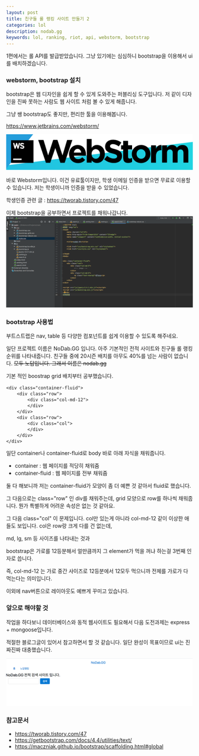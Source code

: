```yaml
---
layout: post
title: 친구들 롤 랭킹 사이트 만들기 2
categories: lol
description: nodab.gg
keywords: lol, ranking, riot, api, webstorm, bootstrap
---
```


1편에서는 롤 API를 발급받았습니다.
그냥 있기에는 심심하니 bootstrap을 이용해서 ui를 배치하겠습니다.

### webstorm, bootstrap 설치

bootstrap은 웹 디자인을 쉽게 할 수 있게 도와주는 퍼블리싱 도구입니다.
저 같이 디자인을 진짜 못하는 사람도 웹 사이트 처럼 볼 수 있게 해줍니다.

그냥 쌩 bootstrap도 좋지만, 편리한 툴을 이용해봅니다.

<https://www.jetbrains.com/webstorm/>

![webstorm](/images/posts/webstorm.png)

바로 Webstorm입니다. 이건 유료툴이지만, 학생 이메일 인증을 받으면 무료로 이용할 수 있습니다.
저는 학생이니까 인증을 받을 수 있었습니다.

학생인증 관련 글 : <https://tworab.tistory.com/47>

이제 bootstrap을 공부하면서 프로젝트를 채워나갑니다.
![webstorm2](/images/posts/webstorm2.png)

### bootstrap 사용법

부트스트랩은 nav, table 등 다양한 컴포넌트를 쉽게 이용할 수 있도록 해주네요.

일단 프로젝트 이름은 NoDab.GG 입니다. 아주 기본적인 전적 사이트와 친구들 롤 랭킹 순위를 나타내줍니다.
친구들 중에 20시즌 배치를 아무도 40%를 넘는 사람이 없습니다. ~~모두 노답입니다. 그래서 이름은 nodab.gg~~

기본 적인 boostrap grid 배치부터 공부했습니다.

~~~
<div class="container-fluid">
    <div class="row">
        <div class="col-md-12">
        </div>
    </div>
    <div class="row">
        <div class="col">
        </div>
    </div>
</div>
~~~

일단 container나 container-fluid로 body 바로 아래 자식을 채워줍니다.

* container : 웹 페이지를 적당히 채워줌
* container-fluid : 웹 페이지를 전부 채워줌

둘 다 해보니까 저는 container-fluid가 모양이 좀 더 예쁜 것 같아서 fluid로 했습니다.

그 다음으로는 class="row" 인 div를 채워주는데, grid 모양으로 row를 하나씩 채워줍니다.
뭔가 특별하게 어려운 속성은 없는 것 같아요.

그 다음 class="col" 이 문제입니다. col만 있는게 아니라 col-md-12 같이 이상한 애들도 보입니다.
col은 row랑 크게 다를 건 없는데,

md, lg, sm 등 사이즈를 나타내는 것과

bootstrap은 가로를 12등분해서 얼만큼까지 그 element가 먹을 꺼냐 하는걸 3번째 인자로 씁니다.

즉, col-md-12 는 가로 중간 사이즈로 12등분에서 12모두 먹으니까 전체를 가로가 다 먹는다는 의미입니다.

이외에 nav버튼으로 레이아웃도 예쁘게 꾸미고 있습니다.

### 앞으로 해야할 것

작업을 하다보니 데이터베이스와 동적 웹사이트도 필요해서 다음 도전과제는 express + mongoose입니다.

적절한 블로그글이 있어서 참고하면서 할 것 같습니다.
일단 완성이 목표이므로 ui는 진짜진짜 대충했습니다.

![webstorm3](/images/posts/webstorm3.png)

### 참고문서

* <https://tworab.tistory.com/47>
* <https://getbootstrap.com/docs/4.4/utilities/text/>
* <https://maczniak.github.io/bootstrap/scaffolding.html#global>
